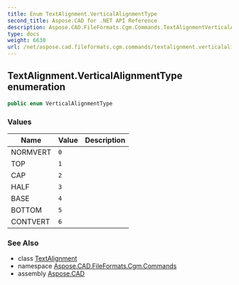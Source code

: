 ```yaml
---
title: Enum TextAlignment.VerticalAlignmentType
second_title: Aspose.CAD for .NET API Reference
description: Aspose.CAD.FileFormats.Cgm.Commands.TextAlignmentVerticalAlignmentType enum. 
type: docs
weight: 6630
url: /net/aspose.cad.fileformats.cgm.commands/textalignment.verticalalignmenttype/
---
```

## TextAlignment.VerticalAlignmentType enumeration

```csharp
public enum VerticalAlignmentType
```

### Values

| Name | Value | Description |
| --- | --- | --- |
| NORMVERT | `0` |  |
| TOP | `1` |  |
| CAP | `2` |  |
| HALF | `3` |  |
| BASE | `4` |  |
| BOTTOM | `5` |  |
| CONTVERT | `6` |  |

### See Also

* class [TextAlignment](../textalignment/)
* namespace [Aspose.CAD.FileFormats.Cgm.Commands](../../aspose.cad.fileformats.cgm.commands/)
* assembly [Aspose.CAD](../../)


